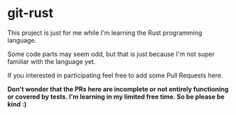 # git-rust

This project is just for me while I'm learning the
Rust programming language.

Some code parts may seem odd, but that is just
because I'm not super familiar with the language
yet.

If you interested in participating feel free to
add some Pull Requests here.


__Don't wonder that the PRs here are incomplete or not entirely functioning or covered by tests. I'm learning in my limited free time. So be please be kind :)__

